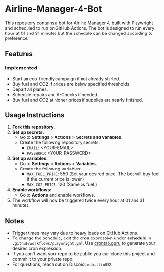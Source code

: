 # Airline-Manager-4-Bot

This repository contains a bot for Airline Manager 4, built with Playwright and scheduled to run on GitHub Actions. The bot is designed to run every hour at 01 and 31 minutes but the schedule can be changed according to preference.
## Features

### Implemented
- Start an eco-friendly campaign if not already started.
- Buy fuel and CO2 if prices are below specified thresholds.
- Depart all planes.
- Schedule repairs and A-Checks if needed.
- Buy fuel and CO2 at higher prices if supplies are nearly finished.

## Usage Instructions

1. **Fork this repository.**
2. **Set up secrets:**
   - Go to **Settings** > **Actions** > **Secrets and variables**.
   - Create the following repository secrets:
     - `EMAIL`: \<YOUR-EMAIL>
     - `PASSWORD`: \<YOUR-PASSWORD>
3. **Set up variables:**
   - Go to **Settings** > **Actions** > **Variables**.
   - Create the following variables:
     - `MAX_FUEL_PRICE`: 550 (Set your desired price. The bot will buy fuel if the current price is lower.)
     - `MAX_CO2_PRICE`: 120 (Same as fuel.)
4. **Enable workflows:**
   - Go to **Actions** and enable workflows.
5. The workflow will now be triggered twice every hour at 01 and 31 minutes.

## Notes
- Trigger times may vary due to heavy loads on GitHub Actions.
- To change the schedule, edit the **cron** expression under **schedule** in `.github/workflows/playwright.yml`. Use [crontab.guru](https://crontab.guru/) to generate your desired cron expression.
- If you don't want your repo to be public you can clone this project and commit it to your private repo. 
- For questions, reach out on Discord: `muhittin852`.